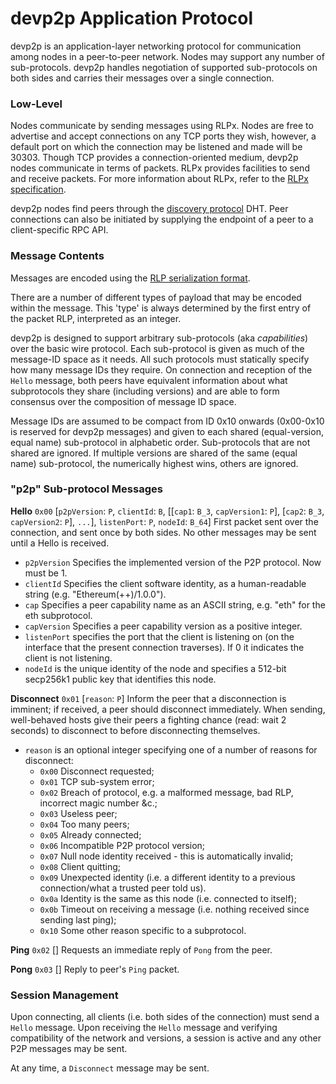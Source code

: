 # devp2p Application Protocol

devp2p is an application-layer networking protocol for communication among nodes in a
peer-to-peer network. Nodes may support any number of sub-protocols. devp2p handles
negotiation of supported sub-protocols on both sides and carries their messages over a
single connection.

### Low-Level

Nodes communicate by sending messages using RLPx. Nodes are free to advertise and accept
connections on any TCP ports they wish, however, a default port on which the connection
may be listened and made will be 30303. Though TCP provides a connection-oriented medium,
devp2p nodes communicate in terms of packets. RLPx provides facilities to send and receive
packets. For more information about RLPx, refer to the [RLPx specification][rlpx].

devp2p nodes find peers through the [discovery protocol][discv4] DHT. Peer connections can
also be initiated by supplying the endpoint of a peer to a client-specific RPC API.

### Message Contents

Messages are encoded using the [RLP serialization format][rlp].

There are a number of different types of payload that may be encoded within the message.
This 'type' is always determined by the first entry of the packet RLP, interpreted as an
integer.

devp2p is designed to support arbitrary sub-protocols (aka _capabilities_) over the basic
wire protocol. Each sub-protocol is given as much of the message-ID space as it needs. All
such protocols must statically specify how many message IDs they require. On connection
and reception of the `Hello` message, both peers have equivalent information about what
subprotocols they share (including versions) and are able to form consensus over the
composition of message ID space.

Message IDs are assumed to be compact from ID 0x10 onwards (0x00-0x10 is reserved for
devp2p messages) and given to each shared (equal-version, equal name) sub-protocol in
alphabetic order. Sub-protocols that are not shared are ignored. If multiple versions are
shared of the same (equal name) sub-protocol, the numerically highest wins, others are
ignored.

### "p2p" Sub-protocol Messages

**Hello** `0x00` [`p2pVersion`: `P`, `clientId`: `B`, [[`cap1`: `B_3`, `capVersion1`:
`P`], [`cap2`: `B_3`, `capVersion2`: `P`], `...`], `listenPort`: `P`, `nodeId`: `B_64`]
First packet sent over the connection, and sent once by both sides. No other messages may
be sent until a Hello is received.

* `p2pVersion` Specifies the implemented version of the P2P protocol. Now must be 1.
* `clientId` Specifies the client software identity, as a human-readable string (e.g.
  "Ethereum(++)/1.0.0").
* `cap` Specifies a peer capability name as an ASCII string, e.g. "eth" for the eth subprotocol.
* `capVersion` Specifies a peer capability version as a positive integer.
* `listenPort` specifies the port that the client is listening on (on the interface that
  the present connection traverses). If 0 it indicates the client is not listening.
* `nodeId` is the unique identity of the node and specifies a 512-bit secp256k1 public key that identifies this node.

**Disconnect** `0x01` [`reason`: `P`] Inform the peer that a disconnection is imminent; if
received, a peer should disconnect immediately. When sending, well-behaved hosts give
their peers a fighting chance (read: wait 2 seconds) to disconnect to before disconnecting
themselves.

* `reason` is an optional integer specifying one of a number of reasons for disconnect:
  * `0x00` Disconnect requested;
  * `0x01` TCP sub-system error;
  * `0x02` Breach of protocol, e.g. a malformed message, bad RLP, incorrect magic number
    &c.;
  * `0x03` Useless peer;
  * `0x04` Too many peers;
  * `0x05` Already connected;
  * `0x06` Incompatible P2P protocol version;
  * `0x07` Null node identity received - this is automatically invalid;
  * `0x08` Client quitting;
  * `0x09` Unexpected identity (i.e. a different identity to a previous connection/what a
    trusted peer told us).
  * `0x0a` Identity is the same as this node (i.e. connected to itself);
  * `0x0b` Timeout on receiving a message (i.e. nothing received since sending last ping);
  * `0x10` Some other reason specific to a subprotocol.

**Ping** `0x02` [] Requests an immediate reply of `Pong` from the peer.

**Pong** `0x03` [] Reply to peer's `Ping` packet.

### Session Management

Upon connecting, all clients (i.e. both sides of the connection) must send a `Hello`
message. Upon receiving the `Hello` message and verifying compatibility of the network and
versions, a session is active and any other P2P messages may be sent.

At any time, a `Disconnect` message may be sent.

[rlp]: https://github.com/ethereum/wiki/wiki/RLP
[rlpx]: https://github.com/ethereum/devp2p/tree/master/rlpx.md
[discv4]: https://github.com/ethereum/devp2p/tree/master/discv4.md
